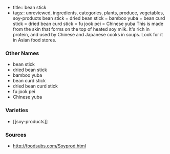 - title:: bean stick
- tags:: unreviewed, ingredients, categories, plants, produce, vegetables, soy-products
bean stick = dried bean stick = bamboo yuba = bean curd stick = dried bean curd stick = fu jook pei = Chinese yuba This is made from the skin that forms on the top of heated soy milk. It's rich in protein, and used by Chinese and Japanese cooks in soups. Look for it in Asian food stores.

### Other Names

* bean stick
* dried bean stick
* bamboo yuba
* bean curd stick
* dried bean curd stick
* fu jook pei
* Chinese yuba

### Varieties

* [[soy-products]]

### Sources
* http://foodsubs.com/Soyprod.html
